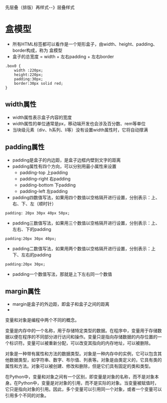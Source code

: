 
先层叠（排版）再样式--》层叠样式
# 盒模型
- 所有HTML标签都可以看作是一个矩形盒子，由width、height、padding、border构成，称为 盒模型
- 盒子的总宽度 = width + 左右padding + 左右border
```
.box0 {
    width :220px;
    height:220px;
    padding:30px;
    border:30px solid red;
}
```
## width属性
- width属性表示盒子内容的宽度
- width属性的单位通常是px，移动端开发也会涉及百分数、rem等单位
- 当块级元素（div、h系列、li等）没有设置width属性时，它将自动撑满

## padding属性
- padding是盒子的内边距，是盒子边框内壁到文字的距离
- padding属性有四个方向，可以分别用最小属性来设置
  - padding-top    上padding
  - padding-right  右padding
  - padding-bottom 下padding
  - padding-left 左padding
- padding四数值写法，如果用四个数值以空格隔开进行设置，分别表示：上、右、下、左（顺时针）
```
padding: 20px 30px 40px 50px;
```
- padding三数值写法，如果用三个数值以空格隔开进行设置，分别表示：上、左右、下的padding
```
padding:20px 30px 40px;
```
- padding二数值写法，如果用两个数值以空格隔开进行设置，分别表示：上下、左右的padding
```
padding:20px 30px;
```
- padding一个数值写法，那就是上下左右同一个数值
## margin属性
- margin是盒子的外边距，即盒子和盒子之间的距离
- 
变量和对象是编程中两个不同的概念。

变量是内存中的一个名称，用于存储特定类型的数据。在程序中，变量用于存储数据以便在程序的不同部分进行访问和操作。变量只是指向存储数据的内存位置的一个标识符。变量可以被重新分配，可以改变其指向的内存地址，可以被删除。

对象是一种带有属性和方法的数据类型。对象是一种内存中的实例，它可以包含其他数据类型，如字符串、数字、布尔值、列表等。对象是由类定义的，它具有类的属性和方法。对象可以被创建、修改和删除，但是它们具有固定的类和类型。

在Python中，变量和对象之间有一个区别，即变量是对象的名称，而不是对象本身。在Python中，变量是对对象的引用，而不是实际的对象。当变量被赋值时，它只是指向对象的引用。因此，多个变量可以引用同一个对象，或者一个变量可以引用多个不同的对象。